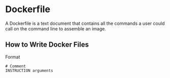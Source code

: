 # Dockerfile

A Dockerfile is a text document that contains all the commands a user could call on the command line to assemble an image.

## How to Write Docker Files

Format

```
# Comment
INSTRUCTION arguments

```
